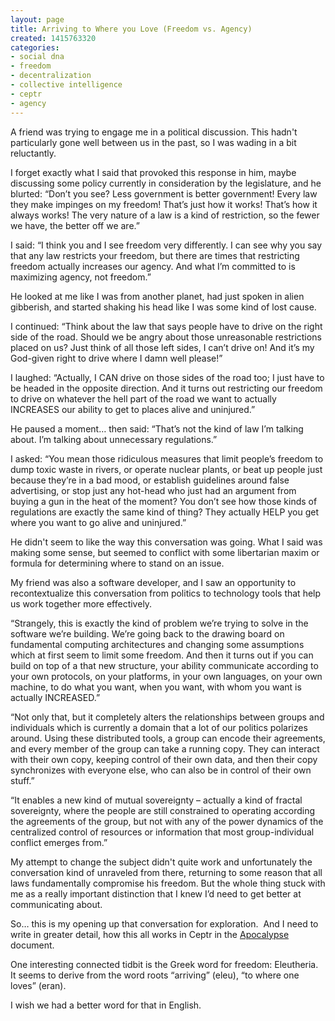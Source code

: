 ```yaml
---
layout: page
title: Arriving to Where you Love (Freedom vs. Agency)
created: 1415763320
categories:
- social dna
- freedom
- decentralization
- collective intelligence
- ceptr
- agency
---
```

<p>A friend was trying to engage me in a political discussion. This hadn't particularly gone well between us in the past, so I was wading in a bit reluctantly.&nbsp;</p><p>I forget exactly what I said that provoked this response in him, maybe discussing some policy currently in consideration by the legislature, and he blurted: “Don’t you see? Less government is better government! Every law they make impinges on my freedom! That’s just how it works! That’s how it always works! The very nature of a law is a kind of restriction, so the fewer we have, the better off we are.”</p><p>I said: “I think you and I see freedom very differently. I can see why you say that any law restricts your freedom, but there are times that restricting freedom actually increases our agency. And what I’m committed to is maximizing agency, not freedom.”</p><p><!--break--></p><p>He looked at me like I was from another planet, had just spoken in alien gibberish, and started shaking his head like I was some kind of lost cause.</p><p>I continued: “Think about the law that says people have to drive on the right side of the road. Should we be angry about those unreasonable restrictions placed on us? Just think of all those left sides, I can’t drive on! And it’s my God-given right to drive where I damn well please!”</p><p>I laughed: “Actually, I CAN drive on those sides of the road too; I just have to be headed in the opposite direction. And it turns out restricting our freedom to drive on whatever the hell part of the road we want to actually INCREASES our ability to get to places alive and uninjured.”</p><p>He paused a moment… then said: “That’s not the kind of law I’m talking about. I’m talking about unnecessary regulations.”</p><p>I asked: “You mean those ridiculous measures that limit people’s freedom to dump toxic waste in rivers, or operate nuclear plants, or beat up people just because they’re in a bad mood, or establish guidelines around false advertising, or stop just any hot-head who just had an argument from buying a gun in the heat of the moment? You don’t see how those kinds of regulations are exactly the same kind of thing? They actually HELP you get where you want to go alive and uninjured.”</p><p>He didn't seem to like the way this conversation was going. What I said was making some sense, but seemed to conflict with some libertarian maxim or formula for determining where to stand on an issue.</p><p>My friend was also a software developer, and I saw an opportunity to recontextualize this conversation from politics to technology tools that help us work together more effectively.</p><p>“Strangely, this is exactly the kind of problem we’re trying to solve in the software we’re building. We’re going back to the drawing board on fundamental computing architectures and changing some assumptions which at first seem to limit some freedom. And then it turns out if you can build on top of a that new structure, your ability communicate according to your own protocols, on your platforms, in your own languages, on your own machine, to do what you want, when you want, with whom you want is actually INCREASED.”</p><p>“Not only that, but it completely alters the relationships between groups and individuals which is currently a domain that a lot of our politics polarizes around. Using these distributed tools, a group can encode their agreements, and every member of the group can take a running copy. They can interact with their own copy, keeping control of their own data, and then their copy synchronizes with everyone else, who can also be in control of their own stuff.”</p><p>“It enables a new kind of mutual sovereignty – actually a kind of fractal sovereignty, where the people are still constrained to operating according the agreements of the group, but not with any of the power dynamics of the centralized control of resources or information that most group-individual conflict emerges from.”</p><p>My attempt to change the subject didn't quite work and unfortunately the conversation kind of unraveled from there, returning to some reason that all laws fundamentally compromise his freedom. But the whole thing stuck with me as a really important distinction that I knew I’d need to get better at communicating about.</p><p>So… this is my opening up that conversation for exploration.&nbsp; And I need to write in greater detail, how this all works in Ceptr in the <a href="http://ceptr.org/apocalypse">Apocalypse</a> document.</p><p>One interesting connected tidbit is the Greek word for freedom: Eleutheria.&nbsp; It seems to derive from the word roots “arriving” (eleu), “to where one loves” (eran).</p><p>I wish we had a better word for that in English.</p>
